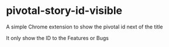 # pivotal-story-id-visible
A simple Chrome extension to show the pivotal id next of the title

It only show the ID to the Features or Bugs
